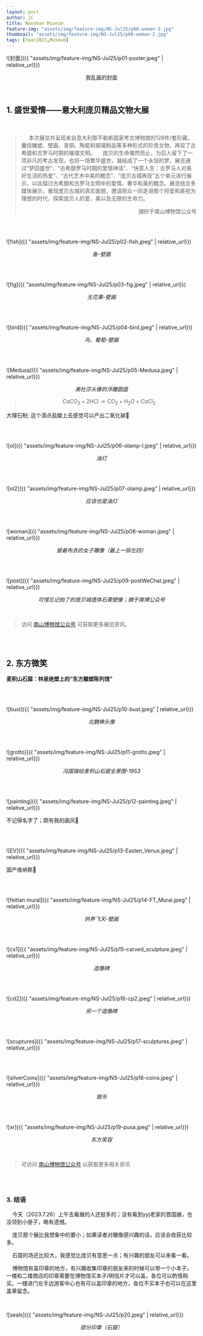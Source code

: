 ```yaml
---
layout: post
author: jC
title: Nanshan Museum
feature-img: "assets/img/feature-img/NS-Jul25/p08-woman-3.jpg"
thumbnail: "assets/img/feature-img/NS-Jul25/p08-woman-2.jpg"
tags: [Year2023,Museum]
---
```


![封面]({{ "assets/img/feature-img/NS-Jul25/p01-poster.jpeg" | relative_url}})

<p align="center"> 我乱画的封面 </p>

  <br>
  
## 1. 盛世爱情——意大利庞贝精品文物大展
  <br>
  
> &nbsp;&nbsp;&nbsp;&nbsp; 本次展览共呈现来自意大利那不勒斯国家考古博物馆的128件/套珍藏，囊括雕塑、壁画、青铜、陶瓷和玻璃制品等多种形式的珍贵文物，再现了古希腊和古罗马时期的璀璨文明。
> &nbsp;&nbsp;&nbsp;&nbsp;庞贝的生命戛然而止，为后人留下了一项非凡的考古发现，也将一场繁华盛世，凝结成了一个永恒的梦。展览通过“梦回盛世”、“古希腊罗马时期的爱情神话”、“快意人生：古罗马人对美好生活的热爱”、“古代艺术中美的概念”、“庞贝古城再现”五个单元进行展示，以此探讨古希腊和古罗马文明中的爱情、奢华和美的概念。展览结合多媒体展示，重现庞贝古城的真实面貌，邀请观众一同走进那个将爱和美视为理想的时代，探索庞贝人的爱，美以及无限的生命力。
> <p align="right">摘抄于南山博物馆公众号</p> 

<br>  <br>  

![fish]({{ "assets/img/feature-img/NS-Jul25/p02-fish.jpeg" | relative_url}})

*<p align="middle">鱼-壁画</p>*

<br>  <br>  

![fig]({{ "assets/img/feature-img/NS-Jul25/p03-fig.jpeg" | relative_url}})

*<p align="middle">无花果-壁画</p>*

<br>  <br>  

![bird]({{ "assets/img/feature-img/NS-Jul25/p04-bird.jpeg" | relative_url}})

*<p align="middle">鸟、葡萄-壁画</p>*

<br>  <br>  

![Medusa]({{ "assets/img/feature-img/NS-Jul25/p05-Medusa.jpeg" | relative_url}})

*<p align="middle">美杜莎头像的浮雕圆盘</p>*

> $$ CaCO_3 + 2HCl \rightarrow CO_2 + H_2O + CaCl_2 $$

大理石制; 这个滴点盐酸上去感觉可以产出二氧化碳🧐

<br>  <br>  

![ol]({{ "assets/img/feature-img/NS-Jul25/p06-olamp-l.jpeg" | relative_url}})

*<p align="middle">油灯</p>*

<br>  <br>  

![ol2]({{ "assets/img/feature-img/NS-Jul25/p07-olamp.jpeg" | relative_url}})

*<p align="middle">应该也是油灯</p>*

<br>  <br>  

![woman]({{ "assets/img/feature-img/NS-Jul25/p08-woman.jpeg" | relative_url}})

*<p align="middle">披着布衣的女子雕像（最上一排左四）</p>*

<br>  <br>  

![post]({{ "assets/img/feature-img/NS-Jul25/p09-postWeChat.jpeg" | relative_url}})

*<p align="middle">可惜忘记拍了的庞贝城遗体石膏塑像；摘于南博公众号</p>*

<br>  

> 访问 [南山博物馆公众号](https://mp.weixin.qq.com/s/aW5GpzKdzqh-ipfBY5ppRQ) 可获取更多展览资讯。

<br>  <br>  

## 2. 东方微笑

**麦积山石窟：林泉绝壁上的“东方雕塑陈列馆”**

<br>  <br>  

![bust]({{ "assets/img/feature-img/NS-Jul25/p10-bust.jpeg" | relative_url}})

*<p align="middle">北魏佛头像</p>*

<br>  <br>  

![grotto]({{ "assets/img/feature-img/NS-Jul25/p11-grotto.jpeg" | relative_url}})

*<p align="middle">冯国瑞绘麦积山石窟全景图-1953</p>*

<br>  <br>  

![painting]({{ "assets/img/feature-img/NS-Jul25/p12-painting.jpeg" | relative_url}})

不记得名字了；颇有我的画风🤤

<br>  <br>  

![EV]({{ "assets/img/feature-img/NS-Jul25/p13-Easten_Venus.jpeg" | relative_url}})

国产维纳斯🤪

<br>  <br>  

![feitian mural]({{ "assets/img/feature-img/NS-Jul25/p14-FT_Mural.jpeg" | relative_url}})

*<p align="middle">供养飞天-壁画</p>*

<br>  <br>  

![cs1]({{ "assets/img/feature-img/NS-Jul25/p15-carved_sculpture.jpeg" | relative_url}})

*<p align="middle">造像碑</p>*

<br>  <br>  

![cd2]({{ "assets/img/feature-img/NS-Jul25/p16-cp2.jpeg" | relative_url}})

*<p align="middle">另一个造像碑</p>*

<br>  <br>  

![scuptures]({{ "assets/img/feature-img/NS-Jul25/p17-sculptures.jpeg" | relative_url}})

<br>  <br>  

![silverCoins]({{ "assets/img/feature-img/NS-Jul25/p18-coins.jpeg" | relative_url}})

*<p align="middle">银币</p>*

<br>  <br>  

![xr]({{ "assets/img/feature-img/NS-Jul25/p19-pusa.jpeg" | relative_url}})

*<p align="middle"> 东方笑容 </p>*

<br>

> 可访问 [南山博物馆公众号](https://mp.weixin.qq.com/s/OyyJkydn45wa2m38-NHhLQ) 以获取更多相关资讯

<br>  <br>  

### 3. 结语

&nbsp;&nbsp;&nbsp;&nbsp;今天（2023.7.26）上午去看展的人还挺多的；没有看到yyj老家的晋国展，也没领到小册子，略有遗憾。

&nbsp;&nbsp;&nbsp;&nbsp;庞贝那个展比我想象中的要小；如果读者对雕像感兴趣的话，应该会收获比较多。

&nbsp;&nbsp;&nbsp;&nbsp;石窟的场还比较大，我感觉比庞贝有意思一点；有兴趣的朋友可以来看一看。

&nbsp;&nbsp;&nbsp;&nbsp;博物馆有盖印章的地方，有兴趣收集印章的朋友来的时候可以带一个小本子。一楼和二楼商店的印章需要在博物馆买本子/明信片才可以盖，各位可以酌情购买。一楼进门左手边游客中心也有可以盖印章的地方，各位不买本子也可以在这里盖章留念。

<br>

![seals]({{ "assets/img/feature-img/NS-Jul25/p20.jpeg" | relative_url}})

*<p align="middle"> 部分印章（石窟）</p>*
